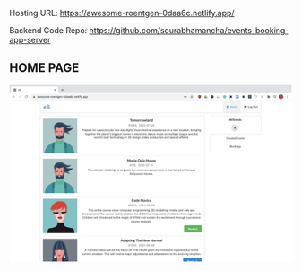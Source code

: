 Hosting URL: https://awesome-roentgen-0daa6c.netlify.app/

Backend Code Repo: https://github.com/sourabhamancha/events-booking-app-server

## HOME PAGE

![HOME](Home.png)
